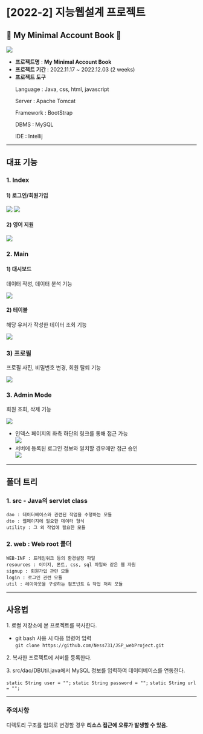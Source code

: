 # [2022-2] 지능웹설계 프로젝트
## 💸 My Minimal Account Book 📑
![](web/resources/assets/readme/index.png)
- __프로젝트명__ : __My Minimal Account Book__
- __프로젝트 기간__ : 2022.11.17 ~ 2022.12.03 (2 weeks)
- __프로젝트 도구__
    <p>Language : Java, css, html, javascript
    <p>Server : Apache Tomcat
    <p>Framework : BootStrap
    <p>DBMS : MySQL
    <p>IDE : Intellij
---
## 대표 기능
### 1. Index
#### 1) 로그인/회원가입
![](web/resources/assets/readme/login.png)
![](web/resources/assets/readme/signup.png)

#### 2) 영어 지원
![](web/resources/assets/readme/enpage.png)

### 2. Main
#### 1) 대시보드
데이터 작성, 데이터 분석 기능<br>

![](web/resources/assets/readme/userPage.png)

#### 2) 테이블
해당 유저가 작성한 데이터 조회 기능<br>

![](web/resources/assets/readme/table.png)

### 3) 프로필
프로필 사진, 비밀번호 변경, 회원 탈퇴 기능<br>

![](web/resources/assets/readme/profile.png)

### 3. Admin Mode
회원 조회, 삭제 기능<br>

![](web/resources/assets/readme/adminPage.png)
- 인덱스 페이지의 좌측 하단의 링크를 통해 접근 가능<br>
  ![](web/resources/assets/readme/adminLink.png)
- 서버에 등록된 로그인 정보와 일치할 경우에만 접근 승인<br>
  ![](web/resources/assets/readme/adminlogin.png)
---
## 폴더 트리
### 1. src - Java의 servlet class
    dao : 데이터베이스와 관련된 작업을 수행하는 모듈
    dto : 웹페이지에 필요한 데이터 형식
    utility : 그 외 작업에 필요한 모듈

### 2. web : Web root 폴더
    WEB-INF : 프레임워크 등의 환경설정 파일
    resources : 이미지, 폰트, css, sql 파일와 같은 웹 자원
    signup : 회원가입 관련 모듈
    login : 로그인 관련 모듈
    util : 레이아웃을 구성하는 컴포넌트 & 작업 처리 모듈
---
## 사용법
<p>1. 로컬 저장소에 본 프로젝트를 복사한다.

   - git bash 사용 시 다음 명령어 입력<br>
     `git clone https://github.com/Ness731/JSP_webProject.git`

<p>2. 복사한 프로젝트에 서버를 등록한다.

<p>3. src/dao/DBUtil.java에서 MySQL 정보를 입력하여 데이터베이스를 연동한다.<br>

   `static String user = "";`
   `static String password = "";`
   `static String url = "";`
   
---
### 주의사항
디렉토리 구조를 임의로 변경할 경우 __리소스 접근에 오류가 발생할 수 있음.__
